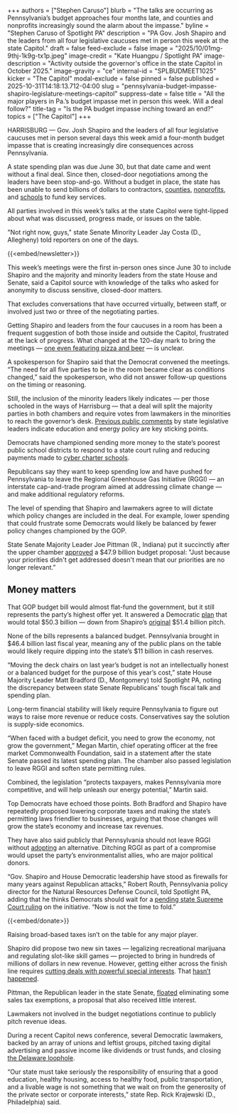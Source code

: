 +++
authors = ["Stephen Caruso"]
blurb = "The talks are occurring as Pennsylvania’s budget approaches four months late, and counties and nonprofits increasingly sound the alarm about the impasse."
byline = "Stephen Caruso of Spotlight PA"
description = "PA Gov. Josh Shapiro and the leaders from all four legislative caucuses met in person this week at the state Capitol."
draft = false
feed-exclude = false
image = "2025/10/01mg-9thj-1k9g-tx1p.jpeg"
image-credit = "Kate Huangpu / Spotlight PA"
image-description = "Activity outside the governor's office in the state Capitol in October 2025."
image-gravity = "ce"
internal-id = "SPLBUDMEET1025"
kicker = "The Capitol"
modal-exclude = false
pinned = false
published = 2025-10-31T14:18:13.712-04:00
slug = "pennsylvania-budget-impasse-shapiro-legislature-meetings-capitol"
suppress-date = false
title = "All the major players in Pa.’s budget impasse met in person this week. Will a deal follow?"
title-tag = "Is the PA budget impasse inching toward an end?"
topics = ["The Capitol"]
+++

HARRISBURG — Gov. Josh Shapiro and the leaders of all four legislative caucuses met in person several days this week amid a four-month budget impasse that is creating increasingly dire consequences across Pennsylvania.

A state spending plan was due June 30, but that date came and went without a final deal. Since then, closed-door negotiations among the leaders have been stop-and-go. Without a budget in place, the state has been unable to send billions of dollars to contractors, <a href="https://www.spotlightpa.org/news/2025/10/pennsylvania-budget-impasse-county-crisis-layoffs-service-cuts-capitol/">counties</a>, <a href="https://www.spotlightpa.org/news/2025/10/budget-impasse-pennsylvania-interest-easterseals-mental-health-payments-capitol/">nonprofits</a>, and <a href="https://www.spotlightpa.org/news/2025/10/pennsylvania-education-funding-delay-impacts-budget-impasse-education/">schools</a> to fund key services.

All parties involved in this week’s talks at the state Capitol were tight-lipped about what was discussed, progress made, or issues on the table.

&#34;Not right now, guys,&#34; state Senate Minority Leader Jay Costa (D., Allegheny) told reporters on one of the days.

{{<embed/newsletter>}}

This week’s meetings were the first in-person ones since June 30 to include Shapiro and the majority and minority leaders from the state House and Senate, said a Capitol source with knowledge of the talks who asked for anonymity to discuss sensitive, closed-door matters.

That excludes conversations that have occurred virtually, between staff, or involved just two or three of the negotiating parties.

Getting Shapiro and leaders from the four caucuses in a room has been a frequent suggestion of both those inside and outside the Capitol, frustrated at the lack of progress. What changed at the 120-day mark to bring the meetings — <a href="https://x.com/gill_mcgoldrick/status/1984024141587214649">one even featuring pizza and beer</a> — is unclear.

A spokesperson for Shapiro said that the Democrat convened the meetings. “The need for all five parties to be in the room became clear as conditions changed,” said the spokesperson, who did not answer follow-up questions on the timing or reasoning.

Still, the inclusion of the minority leaders likely indicates — per those schooled in the ways of Harrisburg — that a deal will split the majority parties in both chambers and require votes from lawmakers in the minorities to reach the governor’s desk. <a href="https://www.spotlightpa.org/news/2025/10/budget-pennsylvania-impasse-house-senate-conflict-capitol/">Previous public comments</a> by state legislative leaders indicate education and energy policy are key sticking points.

Democrats have championed sending more money to the state’s poorest public school districts to respond to a state court ruling and reducing payments made to <a href="https://www.spotlightpa.org/news/2025/06/cyber-charter-public-school-savings-reform-surplus/">cyber charter schools</a>.

Republicans say they want to keep spending low and have pushed for Pennsylvania to leave the Regional Greenhouse Gas Initiative (RGGI) — an interstate cap-and-trade program aimed at addressing climate change — and make additional regulatory reforms.

The level of spending that Shapiro and lawmakers agree to will dictate which policy changes are included in the deal. For example, lower spending that could frustrate some Democrats would likely be balanced by fewer policy changes championed by the GOP.

State Senate Majority Leader Joe Pittman (R., Indiana) put it succinctly after the upper chamber <a href="https://www.pasenategop.com/news/senate-approves-state-budget-that-funds-essential-services-without-raising-taxes/">approved</a> a $47.9 billion budget proposal: &#34;Just because your priorities didn&#39;t get addressed doesn&#39;t mean that our priorities are no longer relevant.”

## Money matters

That GOP budget bill would almost flat-fund the government, but it still represents the party’s highest offer yet. It answered a Democratic <a href="https://www.spotlightpa.org/news/2025/10/budget-pennsylvania-impasse-house-senate-conflict-capitol/">plan</a> that would total $50.3 billion — down from Shapiro’s <a href="https://www.spotlightpa.org/news/2025/02/josh-shapiro-pennsylvania-budget-legal-weed/">original</a> $51.4 billion pitch.

None of the bills represents a balanced budget. Pennsylvania brought in $46.4 billion last fiscal year, meaning any of the public plans on the table would likely require dipping into the state’s $11 billion in cash reserves.

“Moving the deck chairs on last year’s budget is not an intellectually honest or a balanced budget for the purpose of this year’s cost,” state House Majority Leader Matt Bradford (D., Montgomery) told Spotlight PA, noting the discrepancy between state Senate Republicans&#39; tough fiscal talk and spending plan.

Long-term financial stability will likely require Pennsylvania to figure out ways to raise more revenue or reduce costs. Conservatives say the solution is supply-side economics.

“When faced with a budget deficit, you need to grow the economy, not grow the government,” Megan Martin, chief operating officer at the free market Commonwealth Foundation, said in a statement after the state Senate passed its latest spending plan. The chamber also passed legislation to leave RGGI and soften state permitting rules.

Combined, the legislation “protects taxpayers, makes Pennsylvania more competitive, and will help unleash our energy potential,” Martin said.

Top Democrats have echoed those points. Both Bradford and Shapiro have repeatedly proposed lowering corporate taxes and making the state’s permitting laws friendlier to businesses, arguing that those changes will grow the state’s economy and increase tax revenues.

They have also said publicly that Pennsylvania should not leave RGGI without <a href="https://www.spotlightpa.org/news/2024/03/pennsylvania-rggi-josh-shapiro-climate-change-cap-and-trade/">adopting</a> an alternative. Ditching RGGI as part of a compromise would upset the party’s environmentalist allies, who are major political donors.

“Gov. Shapiro and House Democratic leadership have stood as firewalls for many years against Republican attacks,” Robert Routh, Pennsylvania policy director for the Natural Resources Defense Council, told Spotlight PA, adding that he thinks Democrats should wait for a <a href="https://www.spotlightpa.org/news/2025/06/pennsylvania-clean-energy-bills-rggi-court-ruling-delay/">pending state Supreme Court ruling</a> on the initiative. “Now is not the time to fold.”

{{<embed/donate>}}

Raising broad-based taxes isn’t on the table for any major player.

Shapiro did propose two new sin taxes — legalizing recreational marijuana and regulating slot-like skill games — projected to bring in hundreds of millions of dollars in new revenue. However, getting either across the finish line requires <a href="https://www.spotlightpa.org/news/2025/06/skill-games-budget-pennsylvania-lobbyists-senate-fight-ward-pittman/">cutting deals with powerful special interests</a>. That <a href="https://www.spotlightpa.org/news/2025/07/capitol-legal-marijuana-cannabis-pennsylvania-budget-senate-republican/">hasn’t happened</a>.

Pittman, the Republican leader in the state Senate, <a href="https://www.spotlightpa.org/news/2025/07/sales-tax-exemption-pennsylvania-revenue-budget-deficit-impasse-2025/">floated</a> eliminating some sales tax exemptions, a proposal that also received little interest.

Lawmakers not involved in the budget negotiations continue to publicly pitch revenue ideas.

During a recent Capitol news conference, several Democratic lawmakers, backed by an array of unions and leftist groups, pitched taxing digital advertising and passive income like dividends or trust funds, and closing <a href="https://www.pahouse.com/Fiedler/InTheNews/NewsRelease/?id=139212">the Delaware loophole</a>.

“Our state must take seriously the responsibility of ensuring that a good education, healthy housing, access to healthy food, public transportation, and a livable wage is not something that we wait on from the generosity of the private sector or corporate interests,” state Rep. Rick Krajewski (D., Philadelphia) said.

